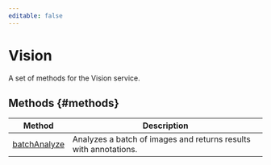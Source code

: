 ```yaml
---
editable: false
---
```


# Vision
A set of methods for the Vision service.

## Methods {#methods}
Method | Description
--- | ---
[batchAnalyze](batchAnalyze.md) | Analyzes a batch of images and returns results with annotations.